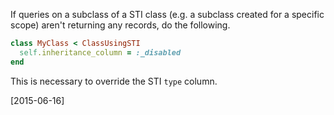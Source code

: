 If queries on a subclass of a STI class (e.g. a subclass created for a specific scope) aren't returning any records, do the following.

```ruby
class MyClass < ClassUsingSTI
  self.inheritance_column = :_disabled
end
```

This is necessary to override the STI `type` column.

[2015-06-16]
